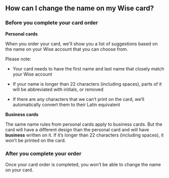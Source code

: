 ## How can I change the name on my Wise card?  
### Before you complete your card order

 **Personal cards**

When you order your card, we'll show you a list of suggestions based on the name on your Wise account that you can choose from.

Please note:

  * Your card needs to have the first name and last name that closely match your Wise account

  * If your name is longer than 22 characters (including spaces), parts of it will be abbreviated with initials, or removed

  * If there are any characters that we can’t print on the card, we’ll automatically convert them to their Latin equivalent




 **Business cards**

The same name rules from personal cards apply to business cards. But the card will have a different design than the personal card and will have **business** written on it. If it’s longer than 22 characters (including spaces), it won’t be printed on the card. 

### After you complete your order

Once your card order is completed, you won’t be able to change the name on your card.
